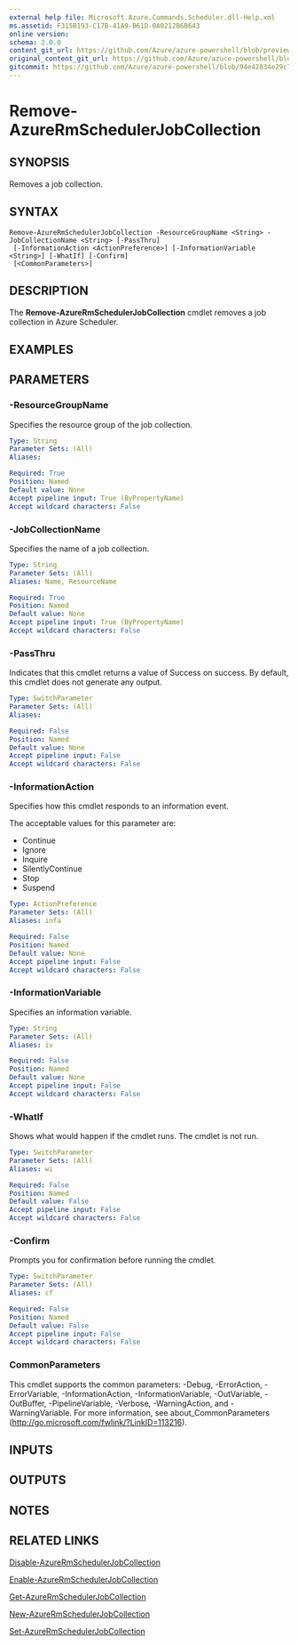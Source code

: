 ```yaml
---
external help file: Microsoft.Azure.Commands.Scheduler.dll-Help.xml
ms.assetid: F315B193-C17B-41A9-B61D-0A0212B6B643
online version:
schema: 2.0.0
content_git_url: https://github.com/Azure/azure-powershell/blob/preview/src/ResourceManager/Scheduler/Commands.Scheduler/help/Remove-AzureRmSchedulerJobCollection.md
original_content_git_url: https://github.com/Azure/azure-powershell/blob/preview/src/ResourceManager/Scheduler/Commands.Scheduler/help/Remove-AzureRmSchedulerJobCollection.md
gitcommit: https://github.com/Azure/azure-powershell/blob/94e42834e29c78cafba9e3f1e99e14af92561036
---
```


# Remove-AzureRmSchedulerJobCollection

## SYNOPSIS
Removes a job collection.

## SYNTAX

```
Remove-AzureRmSchedulerJobCollection -ResourceGroupName <String> -JobCollectionName <String> [-PassThru]
 [-InformationAction <ActionPreference>] [-InformationVariable <String>] [-WhatIf] [-Confirm]
 [<CommonParameters>]
```

## DESCRIPTION
The **Remove-AzureRmSchedulerJobCollection** cmdlet removes a job collection in Azure Scheduler.

## EXAMPLES

## PARAMETERS

### -ResourceGroupName
Specifies the resource group of the job collection.

```yaml
Type: String
Parameter Sets: (All)
Aliases: 

Required: True
Position: Named
Default value: None
Accept pipeline input: True (ByPropertyName)
Accept wildcard characters: False
```

### -JobCollectionName
Specifies the name of a job collection.

```yaml
Type: String
Parameter Sets: (All)
Aliases: Name, ResourceName

Required: True
Position: Named
Default value: None
Accept pipeline input: True (ByPropertyName)
Accept wildcard characters: False
```

### -PassThru
Indicates that this cmdlet returns a value of Success on success.
By default, this cmdlet does not generate any output.

```yaml
Type: SwitchParameter
Parameter Sets: (All)
Aliases: 

Required: False
Position: Named
Default value: None
Accept pipeline input: False
Accept wildcard characters: False
```

### -InformationAction
Specifies how this cmdlet responds to an information event.

The acceptable values for this parameter are:

- Continue
- Ignore
- Inquire
- SilentlyContinue
- Stop
- Suspend

```yaml
Type: ActionPreference
Parameter Sets: (All)
Aliases: infa

Required: False
Position: Named
Default value: None
Accept pipeline input: False
Accept wildcard characters: False
```

### -InformationVariable
Specifies an information variable.

```yaml
Type: String
Parameter Sets: (All)
Aliases: iv

Required: False
Position: Named
Default value: None
Accept pipeline input: False
Accept wildcard characters: False
```

### -WhatIf
Shows what would happen if the cmdlet runs.
The cmdlet is not run.

```yaml
Type: SwitchParameter
Parameter Sets: (All)
Aliases: wi

Required: False
Position: Named
Default value: False
Accept pipeline input: False
Accept wildcard characters: False
```

### -Confirm
Prompts you for confirmation before running the cmdlet.

```yaml
Type: SwitchParameter
Parameter Sets: (All)
Aliases: cf

Required: False
Position: Named
Default value: False
Accept pipeline input: False
Accept wildcard characters: False
```

### CommonParameters
This cmdlet supports the common parameters: -Debug, -ErrorAction, -ErrorVariable, -InformationAction, -InformationVariable, -OutVariable, -OutBuffer, -PipelineVariable, -Verbose, -WarningAction, and -WarningVariable. For more information, see about_CommonParameters (http://go.microsoft.com/fwlink/?LinkID=113216).

## INPUTS

## OUTPUTS

## NOTES

## RELATED LINKS

[Disable-AzureRmSchedulerJobCollection](./Disable-AzureRmSchedulerJobCollection.md)

[Enable-AzureRmSchedulerJobCollection](./Enable-AzureRmSchedulerJobCollection.md)

[Get-AzureRmSchedulerJobCollection](./Get-AzureRmSchedulerJobCollection.md)

[New-AzureRmSchedulerJobCollection](./New-AzureRmSchedulerJobCollection.md)

[Set-AzureRmSchedulerJobCollection](./Set-AzureRmSchedulerJobCollection.md)


